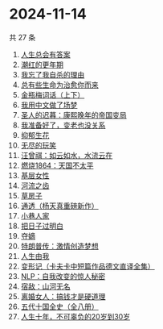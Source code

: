 # 2024-11-14

共 27 条

<!-- BEGIN WEREAD -->
<!-- 最后更新时间 2024-11-14 17:01:07 +0800 -->
1. [人生总会有答案](https://weread.qq.com/web/bookDetail/e1c32810813ab89bcg0125fc)
1. [潮红的更年期](https://weread.qq.com/web/bookDetail/da732140813ab950cg013364)
1. [我忘了我自杀的理由](https://weread.qq.com/web/bookDetail/51432680813ab951bg018a96)
1. [总有些生命为治愈你而来](https://weread.qq.com/web/bookDetail/1c7322d0813ab951eg0124f1)
1. [金瓶梅词话（上下）](https://weread.qq.com/web/bookDetail/06e32820813ab952cg01724c)
1. [我用中文做了场梦](https://weread.qq.com/web/bookDetail/3d832100813ab952dg011b6c)
1. [圣人的迟暮：康熙晚年的帝国变局](https://weread.qq.com/web/bookDetail/99632900813ab950cg018448)
1. [我准备好了，变老也没关系](https://weread.qq.com/web/bookDetail/ecd32b20813ab950cg0170c0)
1. [抑郁生花](https://weread.qq.com/web/bookDetail/167329f071c21fef1679287)
1. [无尽的玩笑](https://weread.qq.com/web/bookDetail/f1d324d0813ab950dg012a87)
1. [汪曾祺：如云如水，水流云在](https://weread.qq.com/web/bookDetail/77532eb0813ab9508g015820)
1. [燃烧1864：天国不太平](https://weread.qq.com/web/bookDetail/97c32ce0813ab9509g0184e2)
1. [基层女性](https://weread.qq.com/web/bookDetail/d3c3209072646383d3ce031)
1. [河流之齿](https://weread.qq.com/web/bookDetail/fd1321c0813ab952dg012a8d)
1. [草房子](https://weread.qq.com/web/bookDetail/e9a32d80813ab8540g012d73)
1. [通透（杨天真重磅新作）](https://weread.qq.com/web/bookDetail/f8f32e90813ab7baag01427e)
1. [小巷人家](https://weread.qq.com/web/bookDetail/41532d00813ab79b6g010ac3)
1. [把日子过明白](https://weread.qq.com/web/bookDetail/a2732a40813ab7bb3g0112e7)
1. [夺嫡](https://weread.qq.com/web/bookDetail/8bd327d0813ab94e2g0186ce)
1. [特朗普传：激情创造梦想](https://weread.qq.com/web/bookDetail/340329d0715a4a1f340386b)
1. [人生由我](https://weread.qq.com/web/bookDetail/f3e32eb071e74637f3e8311)
1. [变形记（卡夫卡中短篇作品德文直译全集）](https://weread.qq.com/web/bookDetail/f4a32d30813ab7d8eg012f4d)
1. [NLP：自我改变的惊人秘密](https://weread.qq.com/web/bookDetail/3e6321f0813ab9559g011f78)
1. [宿敌：山河无名](https://weread.qq.com/web/bookDetail/fd032830813ab7c72g019e69)
1. [离婚女人：搞钱才是硬道理](https://weread.qq.com/web/bookDetail/3d732960813ab9509g0108ee)
1. [五代十国全史（全八册）](https://weread.qq.com/web/bookDetail/c0b323f0813ab9520g011ec6)
1. [人生十年，不可辜负的20岁到30岁](https://weread.qq.com/web/bookDetail/23132c00813ab7af8g015e43)
<!-- END WEREAD -->